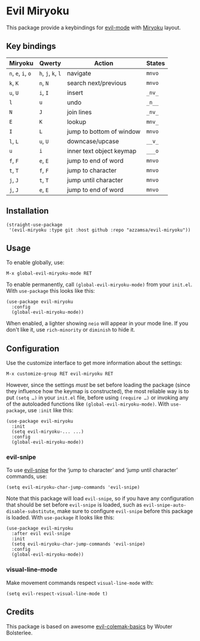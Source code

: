 # Evil Miryoku

This package provide a keybindings for [evil-mode][evil-mode] with [Miryoku][miryoku] layout.

## Key bindings

| Miryoku            | Qwerty             | Action                   | States |
|--------------------|--------------------|--------------------------|--------|
| `n`, `e`, `i`, `o` | `h`, `j`, `k`, `l` | navigate                 | `mnvo` |
| `k`, `K`           | `n`, `N`           | search next/previous     | `mnvo` |
| `u`, `U`           | `i`, `I`           | insert                   | `_nv_` |
| `l`                | `u`                | undo                     | `_n__` |
| `N`                | `J`                | join lines               | `_nv_` |
| `E`                | `K`                | lookup                   | `mnv_` |
| `I`                | `L`                | jump to bottom of window | `mnvo` |
| `l`, `L`           | `u`, `U`           | downcase/upcase          | `__v_` |
| `u`                | `i`                | inner text object keymap | `___o` |
| `f`, `F`           | `e`, `E`           | jump to end of word      | `mnvo` |
| `t`, `T`           | `f`, `F`           | jump to character        | `mnvo` |
| `j`, `J`           | `t`, `T`           | jump until character     | `mnvo` |
| `j`, `J`           | `e`, `E`           | jump to end of word      | `mnvo` |


## Installation


``` elisp
(straight-use-package
 '(evil-miryoku :type git :host github :repo "azzamsa/evil-miryoku"))
```

## Usage

To enable globally, use:

```
M-x global-evil-miryoku-mode RET
```

To enable permanently, call `(global-evil-miryoku-mode)` from
your `init.el`. With `use-package` this looks like this:

``` elisp
(use-package evil-miryoku
  :config
  (global-evil-miryoku-mode))
```

When enabled, a lighter showing `neio` will appear in your mode line. If
you don't like it, use `rich-minority` or `diminish` to hide it.

## Configuration

Use the customize interface to get more information about the settings:

    M-x customize-group RET evil-miryoku RET

However, since the settings *must* be set before loading the package
(since they influence how the keymap is constructed), the most reliable
way is to put `(setq …)` in your `init.el` file, before using
`(require …)` or invoking any of the autoloaded functions like
`(global-evil-miryoku-mode)`. With `use-package`, use `:init`
like this:

``` elisp
(use-package evil-miryoku
  :init
  (setq evil-miryoku-... ...)
  :config
  (global-evil-miryoku-mode))
```

### evil-snipe

To use [evil-snipe](https://github.com/hlissner/evil-snipe) for the
‘jump to character’ and ‘jump until character’ commands, use:

``` elisp
(setq evil-miryoku-char-jump-commands 'evil-snipe)
```

Note that this package will load `evil-snipe`, so if you have any
configuration that should be set before `evil-snipe` is loaded, such as
`evil-snipe-auto-disable-substitute`, make sure to configure
`evil-snipe` before this package is loaded. With `use-package` it looks
like this:

``` elisp
(use-package evil-miryoku
  :after evil evil-snipe
  :init
  (setq evil-miryoku-char-jump-commands 'evil-snipe)
  :config
  (global-evil-miryoku-mode))
```

### visual-line-mode

Make movement commands respect `visual-line-mode` with:

``` elisp
(setq evil-respect-visual-line-mode t)
```

## Credits

This package is based on awesome [evil-colemak-basics][evil-colemak-basics] by Wouter Bolsterlee.

[evil-mode]: https://github.com/emacs-evil/evil
[miryoku]: https://github.com/manna-harbour/miryoku
[evil-colemak-basics]: https://github.com/wbolster/emacs-evil-colemak-basics
